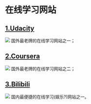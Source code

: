 # 在线学习网站

## [1.Udacity](https://cn.udacity.com/)
![](http://ahuntsun.gitee.io/blogimagebed/img/vuepress/website/4/1.png)
国外最老牌的在线学习网站之一；

## [2.Coursera](https://www.coursera.org/)
![](http://ahuntsun.gitee.io/blogimagebed/img/vuepress/website/4/2.png)
国外最老牌的在线学习网站之二；

## [3.Bilibili](https://www.bilibili.com/)
![](http://ahuntsun.gitee.io/blogimagebed/img/vuepress/website/4/3.png)
国内最便捷的在线学习(娱乐?)网站之一。